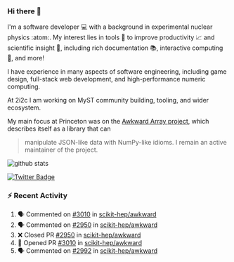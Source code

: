 ### Hi there 👋 

I'm a software developer 💻 with a background in experimental nuclear physics :atom:. My interest lies in tools :wrench: to improve productivity :chart_with_upwards_trend: and scientific insight :telescope:, including rich documentation 📚, interactive computing 🧮, and more! 

I have experience in many aspects of software engineering, including game design, full-stack web development, and high-performance numeric computing. 

At 2i2c I am working on MyST community building, tooling, and wider ecosystem. 

My main focus at Princeton was on the [Awkward Array project](awkward-array.org/), which describes itself as a library that can 
> manipulate JSON-like data with NumPy-like idioms. I remain an active maintainer of the project. 

![github stats](https://github-readme-stats.vercel.app/api?username=agoose77&show_icons=true&hide_rank=true&hide_title=true&bg_color=30,e76445,904e95&text_color=efe3ec&icon_color=efe3ec)
<!--
**agoose77/agoose77** is a ✨ _special_ ✨ repository because its `README.md` (this file) appears on your GitHub profile.

Here are some ideas to get you started:

- 🔭 I’m currently working on ...
- 🌱 I’m currently learning ...
- 👯 I’m looking to collaborate on ...
- 🤔 I’m looking for help with ...
- 💬 Ask me about ...
- 📫 How to reach me: ...
- 😄 Pronouns: ...
- ⚡ Fun fact: ...
-->

[![Twitter Badge](https://img.shields.io/twitter/follow/agoose77?style=flat-square&logo=Twitter&logoColor=white&color=cornflowerblue)](https://twitter.com/agoose77)

### :zap: Recent Activity

<!--START_SECTION:activity-->
1. 🗣 Commented on [#3010](https://github.com/scikit-hep/awkward/pull/3010#issuecomment-1931681031) in [scikit-hep/awkward](https://github.com/scikit-hep/awkward)
2. 🗣 Commented on [#2950](https://github.com/scikit-hep/awkward/pull/2950#issuecomment-1931675325) in [scikit-hep/awkward](https://github.com/scikit-hep/awkward)
3. ❌ Closed PR [#2950](https://github.com/scikit-hep/awkward/pull/2950) in [scikit-hep/awkward](https://github.com/scikit-hep/awkward)
4. 💪 Opened PR [#3010](https://github.com/scikit-hep/awkward/pull/3010) in [scikit-hep/awkward](https://github.com/scikit-hep/awkward)
5. 🗣 Commented on [#2992](https://github.com/scikit-hep/awkward/pull/2992#issuecomment-1931643181) in [scikit-hep/awkward](https://github.com/scikit-hep/awkward)
<!--END_SECTION:activity-->
